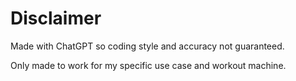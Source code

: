 # Disclaimer
Made with ChatGPT so coding style and accuracy not guaranteed.

Only made to work for my specific use case and workout machine.